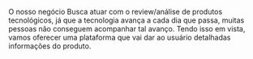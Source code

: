 O nosso negócio Busca atuar com o review/análise de produtos tecnológicos, já que a tecnologia avança a cada dia que passa, muitas pessoas não conseguem acompanhar tal avanço. Tendo isso em vista, vamos oferecer uma plataforma que vai dar ao usuário detalhadas informações do produto. 